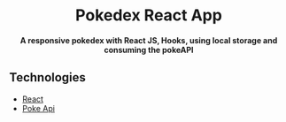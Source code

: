 <h1 align="center"> Pokedex React App </h1>
<h4 align="center"> 
    A responsive pokedex with React JS, Hooks, using local storage and consuming the pokeAPI
</h4>

## Technologies
<ul>
  <li><a href="https://reactjs.org/">React</a></li>
  <li><a href="https://pokeapi.co/">Poke Api</a></li>
</ul>

